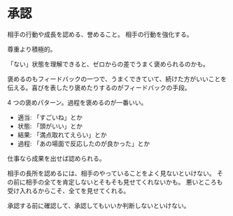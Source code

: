 # 承認

相手の行動や成長を認める、誉めること。
相手の行動を強化する。

尊重より積極的。

「ない」状態を理解できると、ゼロからの差でうまく褒められるのかも。

褒めるのもフィードバックの一つで、うまくできていて、続けた方がいいことを伝える。喜びを表したり褒めたりするのがフィードバックの手段。

4 つの褒めパターン。過程を褒めるのが一番いい。

- 適当: 「すごいね」とか
- 状態: 「頭がいい」とか
- 結果: 「満点取れてえらい」とか
- 過程: 「あの場面で反応したのが良かった」とか

仕事なら成果を出せば認められる。

相手の長所を認めるには、相手のやっていることをよく見ないといけない。
その前に相手の全てを肯定しないとそもそも見せてくれないかも。
悪いところも受け入れるからこそ、全てを見せてくれる。

承認する前に確認して、承認してもいいか判断しないといけない。
